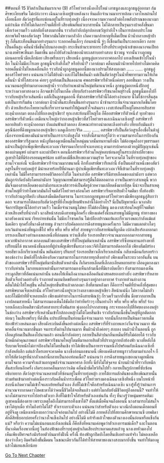 ##ตอนที่ 15 ชีวิตถ้าเป็นเช่นแรกเจอ (9)
สวีโหย่วหรงนั่งลงไปใหม่ เอาธนูถงและลูกธนูอู๋ออกมา ก้มศีรษะเงียบขรึม ไม่เปล่งวาจา
เฉินฉางเซิงอยู่ข้างหลังนาง หินผลึกจำนวนมากรายล้อม
เวลาไหลผ่านไปเอื่อยเฉื่อย สัตว์อสูรที่แอบซ่อนอยู่ในที่ราบทุ่งหญ้า เนื่องจากความหวาดกลัวต่อไอพลังปราณของนางมาแต่กำเนิด ทำให้ไม่เกิดการโจมตีสักที
เสียงพิณที่แผ่วเบาสายนั้น ไม่ได้กลายเป็นรุนแรงบ้าคลั่งขึ้นมาเพื่อเร่งความเร็ว แต่กลับยิ่งสงบมากขึ้น ราวกับกำลังปลุกปลอบขวัญกำลังใจ
เป็นการปลอบประโลมสภาพจิตใจของสัตว์อสูร ให้พวกมันไม่หวาดกลัวอีก เกิดความกล้าหาญที่เต็มเปี่ยม
ผิวน้ำกลางหญ้าป่า จู่ๆ ก็สั่นสะเทือนขึ้นมาอย่างรุนแรง ระลอกคลื่นเล็กๆ ก่อนหน้านี้ จู่ๆ ก็เชื่อมกันเป็นระลอกเดียว กลายเป็นคลื่นสูง
คลื่นน้ำซัดขึ้นไปบนกองหญ้า กระเซ็นซ่านระชายกระโปรงที่ประอยู่หน้าเข่าของนางจนเปียก
นางเงยศีรษะขึ้นมา ลืมตาขึ้น มองไปยังส่วนลึกของน้ำทะเลสาบอย่างสงบ น้าวธนู จากนั้นวางลูกธนู ผ่อนคลายนิ้วมือเล็กน้อย
เสียงพรึ่บเบาๆ เสียงหนึ่ง
ลูกธนูอู๋แหวกอากาศออกไป แทงเสียดเข้าไปในน้ำลึก
ในน้ำไม่มีอะไรเลย ลูกธนูนี้จะยิงสิ่งใด? หรือยิงน้ำ?
เวลาต่อมา คลื่นบนผิวน้ำหายไปอย่างไม่คาดคิด รอยคลื่นน้ำไม่ไหลเคลื่อนอีก
ราวกับน้ำถูกลูกธนูดอกนี้ของนางปรามให้สงบลงมา
......
......
ลูกธนูอู๋ของสวีโหย่วหรง แน่นอนว่าไม่ได้ยิงน้ำ และก็ไม่ใช่คลื่นน้ำ แต่เป็นสัตว์อสูรในน้ำที่พยายามกวนให้เกิดคลื่นน้ำ
น้ำที่ใสสะอาด ค่อยๆ ถูกย้อมเป็นสีแดงฉาน
ศพอสรพิษวารีตัวหนึ่งค่อยๆ ลอยขึ้นมา วางเป็นแนวนอนอยู่ที่ท่ามกลางดงหญ้าน้ำ ราวกับกำแพงด้านใหญ่มหึมาแนวหนึ่ง
ลูกธนูอู๋ดอกหนึ่งปักอยู่ระหว่างดวงตาสองดวง ลึกจมเข้าไปในเกล็ด เทียบกับร่างอสรพิษวารีขนาดใหญ่ร่างนี้ ลูกธนูนี้มองไปก็ราวกับหญ้าเรียวเส้นหนึ่ง
แต่ก็เป็นลูกธนูดอกนี้ ที่ฆ่าอสรพิษวารีตัวนี้ได้อย่างง่ายดาย
นี่ไม่ใช่การสิ้นสุด แต่เป็นการเริ่มต้น
เวลาต่อมา ผิวน้ำสั่นสะเทือนขึ้นอย่างรุนแรง น้ำซ่านกระเซ็นจำนวนมากเกิดขึ้นโดยทั่ว ด้วยเสียงร้องโหยหวนที่เกรี้ยวกราดจนทำให้ผู้คนหัวใจเต้นแรง เงาสะท้อนที่ใหญ่โตหลายสิบสายทะลุน้ำออกมา ตกลงไปที่กองหญ้าเขียว!
ทุกเงาสะท้อนที่ใหญ่โต ก็คืออสรพิษวารีตัวหนึ่ง!
ทุกหัวของอสรพิษวารีตัวหนึ่ง เหมือนจะใหญ่กว่ากองหญ้าเขียวที่สวีโหย่วหรงและเฉินฉางเซิงอยู่!
อสรพิษวารีหลายสิบตัว ทะลุน้ำออกมา บังแผ่นฟ้าแล้วตกลง ลักษณะท่าทางน่าตกตะลึงอย่างยิ่ง
เทียบกับมันแล้ว ดรุณีน้อยที่ดึงธนูบนกองหญ้าเขียว แลดูเล็กกระจิริด
......
......
อสรพิษวารีเป็นสัตว์อสูรเลื่องชื่อในต้าลู่ เนื่องจากหนังของมันนำมาทำเป็นเกราะระดับสูงได้ จากสิ่งนี้สามารถรู้ได้ว่า ความสามารถในการป้องกันของอสรพิษวารีสูงมาก หนังงูที่มองดูเหมือนลื่นไหลนุ่มนวลนั้นทนทานยิ่งนัก ไม่ต้องพูดถึงอาวุธธรรมดา แม้จะเป็นผู้บำเพ็ญเพียรขั้นทะลวงอเวจีธรรมดาก็ยากที่จะแทงทะลุ
ตามการปกครองด้วยภูมิปัญญาเช่นนี้ของเผ่ามนุษย์ เผ่ามาร และเผ่าปีศาจ ตอนนี้อสรพิษวารีส่วนใหญ่หลบซ่อนอยู่ในสระเปล่าเปลี่ยวของภูเขาป่าไม้ที่มีร่องรอยมนุษย์น้อย แต่ยังคงมีชื่อเสียงของความดุร้าย ใครจะคาดได้ ในที่ราบทุ่งหญ้าของสวนโจวแห่งนี้ จะมีอสรพิษวารีจำนวนมากขนาดนี้ อีกทั้งอสรพิษวารีเหล่านี้ ยังเป็นแค่ส่วนหนึ่งของสัตว์อสูรในที่ราบทุ่งหญ้า!
มิน่าหลายร้อยปีที่ผ่านมา ผู้บำเพ็ญเพียรขั้นทะลวงอเวจีที่เข้ามาในที่ราบทุ่งหญ้าเหล่านั้น ไม่มีใครสามารถรอดชีวิตออกไปได้
ในคำเล่าลือ อสรพิษวารีมีสายเลือดของเผ่ามังกร แต่พวกมันถูกจำกัดบังคับโดยเผ่ามังกร วิญญาณเทพไม่สามารถรู้ตื่นได้ตลอดกาล อาจเป็นเพราะสาเหตุนี้ พวกมันจึงมองสายเลือดของเผ่ามังกรและหงส์สวรรค์เป็นศัตรูด้วยความเกลียดชังมากที่สุด นี่น่าจะเป็นสาเหตุส่วนใหญ่ที่ว่าทำไมพวกมันถึงโจมตีสวีโหย่วหรงก่อนใคร
อสรพิษวารีหลายสิบตัวโจมตีมา ทั้งท้องฟ้าราวกับล้วนถูกปิดบัง เส้นแสงมืดมิดอันตรธาน
ในกระบอกลูกธนูของสวีโหย่วหรงมีเพียงลูกธนูอู๋สิบกว่าดอก จะสามารถโต้ตอบกับสัตว์อสูรที่ยิ่งใหญ่เทียมฟ้าเหล่านี้ได้อย่างไร?
นี่เป็นปัญหาหนึ่ง นางกลับจัดการปัญหานี้ได้อย่างรวดเร็ว ในเมื่อจำนวนธนูไม่พอ ก็ไม่ต้องใช้ธนู
มองเงาสะท้อนใหญ่ที่โจมตีมาด้วยเสียงพรึ่บที่น่ากลัว นางสีหน้าสงบดึงสายธนูอีกครั้ง เพียงแต่ครั้งนี้บนสายธนูไม่มีลูกธนู
ท่าทางของนางยังคงแน่วแน่ เรียบง่ายเช่นนั้น ไม่มีอะไรขาดเกิน ไม่เปลืองปราณแท้และเรี่ยวแรงพละกำลังแม้แต่นิดเดียว
ทุกครั้งที่นางดึงสายธนู ล้วนราวกับคัดลอกการดึงสายธนูของครั้งแรก ไม่มีความแตกต่างใดๆ
ยกเว้นตำแหน่งที่ธนูถงชี้ไป
พรึ่บ พรึ่บ พรึ่บ พรึ่บ! สายธนูราวกับสายพิณที่ถูกดีด เปล่งเสียงร้องออกมา บรรเลงเป็นท่วงทำนองเพลงหนึ่งที่ถ่อมตน ทว่าแข็งทื่อ
ร่องรอยสีขาวจำนวนมากออกมาจากสายธนู แหวกฟ้าผ่าอากาศ ตกลงบนตัวของอสรพิษวารีที่ใหญ่มหึมาเหล่านั้น
อสรพิษวารีซึ่งทนทานอย่างหาที่เปรียบมิได้ ขนาดหนังชั้นนอกที่ผู้บำเพ็ญเพียรขั้นทะลวงอเวจียังไม่สามารถตัดออกได้ เพียงสัมผัสร่องรอยสีขาวเล็กเรียวเหล่านั้น พลันค่อยๆ ปริแยก!
ร่องรอยสีขาวเล็กเรียวเหล่านั้น กลับเหมือนกับรอยร้าวของช่องว่าง มีพลังที่ใกล้เคียงกับความสามารถในการสลายทุกสิ่งอย่าง!
เพียงแต่ในระยะเวลาอันสั้น บนตัวของอสรพิษวารีที่ใหญ่มหึมานับสิบตัวเหล่านั้น ก็เกิดรอยเลือดที่เล็กละเอียดหลายสาย เลือดงูตกลงมาราวกับห่าฝน ในรอยแตกเหล่านั้นอาจสามารถมองเห็นกล้ามเนื้อที่มีแรงบิดเบี้ยว ยังสามารถมองเห็นกระดูกสีขาวที่อัดแน่นเหล่านั้น แสดงให้เห็นถึงฉากนองเลือดอันน่าสยดสยองอย่างยิ่ง
อสรพิษวารีหลายสิบตัวเจ็บปวดอย่างยิ่ง ร่างกายส่วนบนบิดขยับอย่างรุนแรงอยู่กลางอากาศ ร่างกายส่วนล่างกวนคลื่นใต้น้ำให้ใหญ่ขึ้น
คลื่นใหญ่ยกขึ้นฟ้าแล้วตกลงมา สิ่งที่ตามหลังมา ก็คือการโจมตีที่บ้าคลั่งที่สุดของอสรพิษบาดเจ็บเหล่านั้น
สวีโหย่วหรงนั่งอยู่ระหว่างกลางของหญ้าเขียว สีหน้าแน่นิ่ง ไม่หวาดไม่กลัว และก็ไม่มีท่าทีที่จะหลบหลีก เพียงแต่ท่าทางในการดึงสายพิณจู่ๆ ก็รวดเร็วมากยิ่งขึ้น มือขวากลายเป็นเงาปลอมสายหนึ่ง ไม่สามารถมองเห็นได้ชัดอีกว่าท่าทีคร่าวๆ เป็นอย่างไร
พรึ่บ พรึ่บ พรึ่บ พรึ่บ! ร่องรอยเล็กละเอียดสีขาวนับร้อยสายกระทั่งพันสาย พุ่งออกไปจากสายธนู กระจายออกไปสี่ทิศของกองหญ้าในช่องว่าง
อสรพิษวารีเหล่านั้นเข้าใกล้กองหญ้าไม่ได้โดยสิ้นเชิง ราวกับก้อนเนื้อชิ้นใหญ่ที่ถูกตัดออกท่อนๆ ในเสียงพรึ่บๆ ที่ดังขึ้น แปรเปลี่ยนเป็นท่อนเนื้อจำนวนมาก จากนั้นก็กลายเป็นหินดาวตกเต็มท้องฟ้าร่วงหล่นลงมา
เสียงดังระเบิดดังขึ้นอย่างต่อเนื่อง อสรพิษวารีที่ร่างกายแหว่งวิ่นจำนวนมาก พัดพาคลื่นจำนวนมากขึ้นมา จนกระทั่งผ่านไปนานมาก พื้นผิวน้ำถึงค่อยๆ สงบลง
บนผิวน้ำในตอนนี้ ถูกเลือดงูย้อมเป็นสีแดงไปนานแล้ว ตอนนี้กำลังค่อยๆ กลายเป็นสีดำปนกลิ่นเหม็นที่รับไม่ค่อยได้ ราวกับน้ำหมึกดำคุณภาพแย่
อสรพิษวารีขนาดใหญ่โตมหึมาหลายสิบตัวที่ปรากฏกายบังท้องฟ้า นางที่หลังได้รับบาดเจ็บหนักไม่อาจป้องกันได้โดยสิ้นเชิง ทำได้เพียงเป็นอาหารจานหนึ่งไปพร้อมกับเฉินฉางเซิงที่กำลังหลับลึก แต่แล้วใครเลยจะคาดคิด นางซึ่งอ่อนแอขนาดนี้ เพียงแค่ดึงสายธนูราวกับตามอำเภอใจ ก็ทำให้สัตว์อสูรที่น่ากลัวเหล่านี้กลายเป็นกองท่อนเนื้อ?
แน่นอนว่า การดึงสายธนูถงของนางดูเหมือนตามใจมาก ความจริงแล้วผลาญพลังจำนวนมหาศาล
อีกทั้ง นี่ยังไม่ใช่จุดจบ
น้ำบนผิวน้ำที่ราวกับหมึกสั่นสะเทือนอีกครั้ง เกิดระลอกคลื่นมากกว่าเดิม คลื่นน้ำซัดไขว้กันไปทั่ว กลายเป็นรูปภาพที่ซับซ้อนอธิบายยาก
สัตว์อสูรจำนวนหลายตัวที่ซ่อนอยู่ในที่ราบทุ่งหญ้า ภายใต้การผลักดันของเสียงพิณสายนั้น ท่วมท้นเข้ามาอย่างต่อเนื่องราวกับคลื่นน้ำกระเพื่อม
สวีโหย่วหรงมองเฉินฉางเซิงทีหนึ่ง บนใบหน้าที่สงบนิ่งเกิดความไม่เข้าใจและเย้ยหยันตัวเอง
สิ่งที่ไม่เข้าใจคือสำหรับเฉินฉางเซิง นางรู้ทั้งรู้ว่าผ่านการคำนวณจากถาดดาวโชคชะตาได้ว่าคนนี้ชีวิตได้จบสิ้นแล้ว แต่ทำไมกลับยังมีชีวิตอยู่ถึงตอนนี้? จนทำให้นางไม่สามารถจากไปอย่างตัวเบา สิ่งที่ไม่เข้าใจก็สำหรับตัวเองเช่นกัน ทั้งๆ ที่นางรู้ว่าหนุ่มพรรคหิมะภูเขาคนนี้ต้องตาย เพราะเหตุใดถึงไม่สามารถทิ้งเขาได้? ตั้งแต่เมื่อคืนจนถึงตอนนี้ นางสามารถไม่สนใจเขาได้ทุกเมื่อ ทำไมถึงทำไม่ได้?
หัวเราะเยาะตัวเอง แน่นอนว่าสำหรับตัวเอง นางนึกถึงตอนเด็กตอนที่อยู่ที่จิงตู เหนียงเหนียงบอกว่านางใจอ่อนเกินไป อย่างนี้ไม่ดี ภายหลังไปที่สถานศึกษาหนานซี เทพธิดาศักดิ์สิทธิ์บอกบ่อยครั้งว่านางใจแข็งเกินไป อย่างนี้ไม่ดี แท้จริงแล้วใจของตัวนางเองนั้นอ่อนหรือแข็งกันแน่? หรือว่า ความไม่แน่นอนและลังเลเช่นนี้ ก็คือสิ่งที่หนานเค่อพูดว่าตัวเองอารมณ์เด็ก?
และในตอนที่นางคิดเรื่องพวกนี้อยู่ ในท้องฟ้าของที่ราบทุ่งหญ้าเกิดเสียงประหลาดแสบแก้วหู นางเงยหัวมองไป เห็นเพียงปีศาจแร้งนับร้อยตัวบินมายังฝั่งนี้ ครั้งนี้ ท้องฟ้าถูกปิดบังโดยสิ้นเชิงอย่างแท้จริง ไม่หลงเหลือช่องว่างใดๆ อึมครึมถึงขั้นมืดมน ในขณะเดียวกันก็ได้ทำให้สายตาของนางสงบมากยิ่งขึ้น จนทำให้มองดูแล้วไม่แยแสเล็กน้อย


[Go To Next Chapter]( ./300.md)